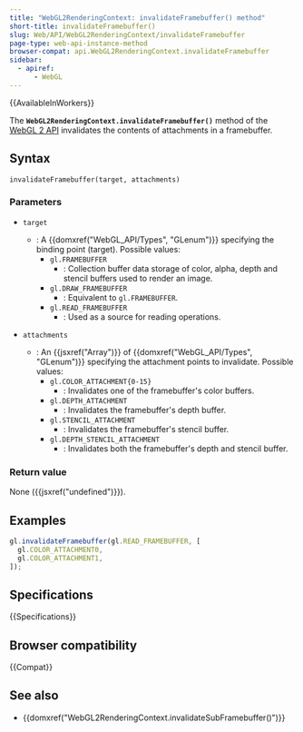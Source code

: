 ```yaml
---
title: "WebGL2RenderingContext: invalidateFramebuffer() method"
short-title: invalidateFramebuffer()
slug: Web/API/WebGL2RenderingContext/invalidateFramebuffer
page-type: web-api-instance-method
browser-compat: api.WebGL2RenderingContext.invalidateFramebuffer
sidebar:
  - apiref:
      - WebGL
---
```


{{AvailableInWorkers}}

The **`WebGL2RenderingContext.invalidateFramebuffer()`** method
of the [WebGL 2 API](/en-US/docs/Web/API/WebGL_API) invalidates the contents
of attachments in a framebuffer.

## Syntax

```js-nolint
invalidateFramebuffer(target, attachments)
```

### Parameters

- `target`
  - : A {{domxref("WebGL_API/Types", "GLenum")}} specifying the binding point (target). Possible values:
    - `gl.FRAMEBUFFER`
      - : Collection buffer data storage of color, alpha,
        depth and stencil buffers used to render an image.
    - `gl.DRAW_FRAMEBUFFER`
      - : Equivalent to `gl.FRAMEBUFFER`.
    - `gl.READ_FRAMEBUFFER`
      - : Used as a source for reading operations.

- `attachments`
  - : An {{jsxref("Array")}} of {{domxref("WebGL_API/Types", "GLenum")}} specifying the attachment points to
    invalidate. Possible values:
    - `gl.COLOR_ATTACHMENT{0-15}`
      - : Invalidates one of the framebuffer's
        color buffers.
    - `gl.DEPTH_ATTACHMENT`
      - : Invalidates the framebuffer's depth buffer.
    - `gl.STENCIL_ATTACHMENT`
      - : Invalidates the framebuffer's stencil
        buffer.
    - `gl.DEPTH_STENCIL_ATTACHMENT`
      - : Invalidates both the framebuffer's
        depth and stencil buffer.

### Return value

None ({{jsxref("undefined")}}).

## Examples

```js
gl.invalidateFramebuffer(gl.READ_FRAMEBUFFER, [
  gl.COLOR_ATTACHMENT0,
  gl.COLOR_ATTACHMENT1,
]);
```

## Specifications

{{Specifications}}

## Browser compatibility

{{Compat}}

## See also

- {{domxref("WebGL2RenderingContext.invalidateSubFramebuffer()")}}
